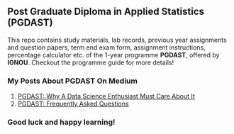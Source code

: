 ## Post Graduate Diploma in Applied Statistics (PGDAST)

This repo contains study materials, lab records, previous year assignments and question papers, term end exam form, assignment instructions, percentage calculator etc. of the 1-year programme **PGDAST**, offered by **IGNOU**. Checkout the programme guide	 for more details!

### My Posts About PGDAST On Medium
1. [PGDAST: Why A Data Science Enthusiast Must Care About It](https://medium.com/@akshaychandra21/db44bb8bd4e8)
2. [PGDAST: Frequently Asked Questions](https://medium.com/@akshaychandra21/c5be9cdb578b)

### Good luck and happy learning!